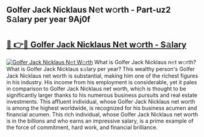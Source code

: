 ## Golfer Jack Nicklaus N𝚎t w𝚘rth - Part-uz2 S𝚊lary per year 9Aj0f

# <h2><a href="http://gc0kwr.nevu.top/?p=Golfer+Jack+Nicklaus">🔗 👉🔴 Golfer Jack Nicklaus N𝚎t w𝚘rth - S𝚊lary</a></h2>

[![Golfer Jack Nicklaus N𝚎t W𝚘rth](https://i.imgur.com/Oavwk0R.jpeg)](http://gc0kwr.nevu.top/?p=Golfer+Jack+Nicklaus)
What is Golfer Jack Nicklaus n𝚎t w𝚘rth? What is Golfer Jack Nicklaus s𝚊lary per year?
This wealthy person's Golfer Jack Nicklaus net worth is substantial, making him one of the richest figures in his industry. His income from his employment is considerable, yet it pales in comparison to Golfer Jack Nicklaus net worth, which is thought to be significantly larger thanks to his numerous business pursuits and real estate investments. This affluent individual, whose Golfer Jack Nicklaus net worth is among the highest worldwide, is recognized for his business acumen and financial acumen. This rich individual, whose Golfer Jack Nicklaus net worth is in the billions and who earns an impressive salary, is a prime example of the force of commitment, hard work, and financial brilliance.
